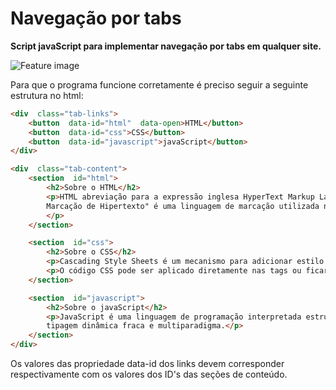 # Navegação por tabs

**Script javaScript para implementar navegação por tabs em qualquer site.**


![Feature image](https://lh3.googleusercontent.com/zqRubyc9x6BdjrhQs-o9cPZMIM5JmQXDBEst7rDG4zZSIklq39YNZUV0C_-4Af3iDoU87KS6ZwYqC0Cqa4RKm-KmfIyKmn7_WjBZIltqT-94TgVm6_PpL-usQwOJltmPYh1k_7AIDHCRBoV0UTNV6XTvrT9WDUm48gufGh3vJD7rLvyIFkKgHfq3Guu2FKscNqn5s3eYtkfnbgDiFf36fhNjk2kN1NWfmJGSrPTGduBYHYRQ23tbBHzj589D9bEFEfIAz-q5xX42nOXWQKcYffxYr91Zr9J-gIhTN5pMQny2cpSnJinZWaSp5M5A6iI6tOVeAt55mEuFlG-8Uk9_b6jNMWyR12FBeXsbiEt2JS8OJ43ogQHXm01dNj5wXlhVvway2uFCg_8LEL86H0VMxb74-Cc6vFk7DVmOVvZoB1yVM6LMhvT4GaVp3q2okzkS56A51L7C-encldmEzROJh7Monr8pmqVubopNaXv7qY06tfEVotqmYpxNk-p5gOyJNZwlXHxidDII9KwU1M1G1ZZJcP5E6W9tlnQwcTKtJ7DbdzJwRHvdrfZai8UA8Ffv0EK11xpPoOQLWJZHl580sNsaXakqdS6aAQdmlUliI6Qj4baLGYfWORrK6-KX9_R80I1VCZ2a7U-gpp67Y07zi2VsloX5GkGC8opxXKO--XLS7ydDtII-5taFJFx4kw=w676-h499-no?authuser=0)


Para que o programa funcione corretamente é preciso seguir a seguinte estrutura no html:

~~~html
<div  class="tab-links">
	<button  data-id="html"  data-open>HTML</button>
	<button  data-id="css">CSS</button>
	<button  data-id="javascript">javaScript</button>
</div>
~~~

~~~html
<div  class="tab-content">
	<section  id="html">
		<h2>Sobre o HTML</h2>
		<p>HTML abreviação para a expressão inglesa HyperText Markup Language, que significa: "Linguagem de
		Marcação de Hipertexto" é uma linguagem de marcação utilizada na construção de páginas na Web.
		</p>
	</section>

	<section  id="css">
		<h2>Sobre o CSS</h2>
		<p>Cascading Style Sheets é um mecanismo para adicionar estilo a um documento web.</p>
		<p>O código CSS pode ser aplicado diretamente nas tags ou ficar contido dentro das tags STYLE</p>
	</section>

	<section  id="javascript">
		<h2>Sobre o javaScript</h2>
		<p>JavaScript é uma linguagem de programação interpretada estruturada, de script em alto nível com
		tipagem dinâmica fraca e multiparadigma.</p>
	</section>
</div>
~~~

Os valores das propriedade data-id dos links devem corresponder respectivamente com os valores dos ID's das seções de conteúdo.
